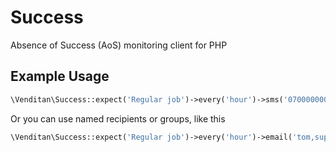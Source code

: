 # Success #

Absence of Success (AoS) monitoring client for PHP

## Example Usage ##

```php
\Venditan\Success::expect('Regular job')->every('hour')->sms('07000000000');
```

Or you can use named recipients or groups, like this

```php
\Venditan\Success::expect('Regular job')->every('hour')->email('tom,support');
```
